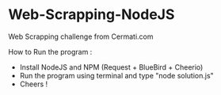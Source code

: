 # Web-Scrapping-NodeJS
Web Scrapping challenge from Cermati.com 

How to Run the program :
- Install NodeJS and NPM (Request + BlueBird + Cheerio)
- Run the program using terminal and type "node solution.js"
- Cheers !
